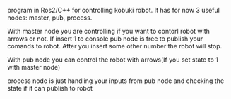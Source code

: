 program in Ros2/C++ for controlling kobuki robot. It has for now 3 useful nodes: master, pub, process.

With master node you are controlling if you want to contorl robot with arrows or not.
If insert 1 to console pub node is free to publish your comands to robot. 
After you insert some other number the robot will stop.

With pub node you can control the robot with arrows(If you set state to 1 with master node)

process node is just handling your inputs from pub node and checking the state if it can publish to robot
